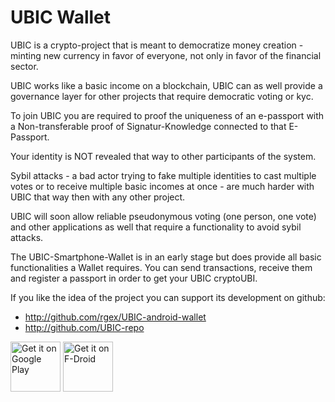 # UBIC Wallet

UBIC is a crypto-project that is meant to democratize money creation - minting new currency in favor of everyone, not only in favor of the financial sector. 

UBIC works like a basic income on a blockchain, UBIC can as well provide a governance layer for other projects that require democratic voting or kyc.

To join UBIC you are required to proof the uniqueness of an e-passport with a Non-transferable proof of Signatur-Knowledge connected to that E-Passport.

Your identity is NOT revealed that way to other participants of the system. 

Sybil attacks - a bad actor trying to fake multiple identities to cast multiple votes or to receive multiple basic incomes at once - are much harder with UBIC that way then with any other project.

UBIC will soon allow reliable pseudonymous voting (one person, one vote) and other applications as well that require a functionality to avoid sybil attacks.


The UBIC-Smartphone-Wallet is in an early stage but does provide all basic functionalities a Wallet requires. You can send transactions, receive them and register a passport in order to get your UBIC cryptoUBI.

If you like the idea of the project you can support its development on github: 
 - http://github.com/rgex/UBIC-android-wallet
 - http://github.com/UBIC-repo

[<img src="https://play.google.com/intl/en_us/badges/images/generic/en-play-badge.png"	
     alt="Get it on Google Play"	
     height="80">](https://play.google.com/store/apps/details?id=network.ubic.ubic)	
[<img src="https://fdroid.gitlab.io/artwork/badge/get-it-on.png"	
     alt="Get it on F-Droid"	
     height="80">](https://f-droid.org/packages/network.ubic.ubic/)
